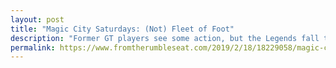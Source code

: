 ```yaml
---
layout: post
title: "Magic City Saturdays: (Not) Fleet of Foot"
description: "Former GT players see some action, but the Legends fall to 0-2"
permalink: https://www.fromtherumbleseat.com/2019/2/18/18229058/magic-city-saturdays-not-fleet-of-foot-atlanta-legends-aaf-georgia-tech-football-justin-thomas
---
```

